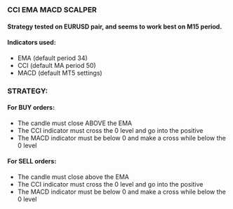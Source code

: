 ### CCI EMA MACD SCALPER

#### Strategy tested on EURUSD pair, and seems to work best on M15 period.

#### Indicators used:

- EMA (default period 34)
- CCI (default MA period 50)
- MACD (default MT5 settings)

### STRATEGY:

#### For BUY orders: 

- The candle must close ABOVE the EMA
- The CCI indicator must cross the 0 level and go into the positive
- The MACD indicator must be below 0 and make a cross while below the 0 level

#### For SELL orders: 

- The candle must close above the EMA
- The CCI indicator must cross the 0 level and go into the positive
- The MACD indicator must be below 0 and make a cross while below the 0 level
